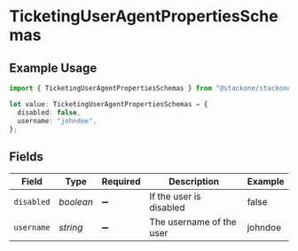 # TicketingUserAgentPropertiesSchemas

## Example Usage

```typescript
import { TicketingUserAgentPropertiesSchemas } from "@stackone/stackone-client-ts/sdk/models/shared";

let value: TicketingUserAgentPropertiesSchemas = {
  disabled: false,
  username: "johndoe",
};
```

## Fields

| Field                    | Type                     | Required                 | Description              | Example                  |
| ------------------------ | ------------------------ | ------------------------ | ------------------------ | ------------------------ |
| `disabled`               | *boolean*                | :heavy_minus_sign:       | If the user is disabled  | false                    |
| `username`               | *string*                 | :heavy_minus_sign:       | The username of the user | johndoe                  |